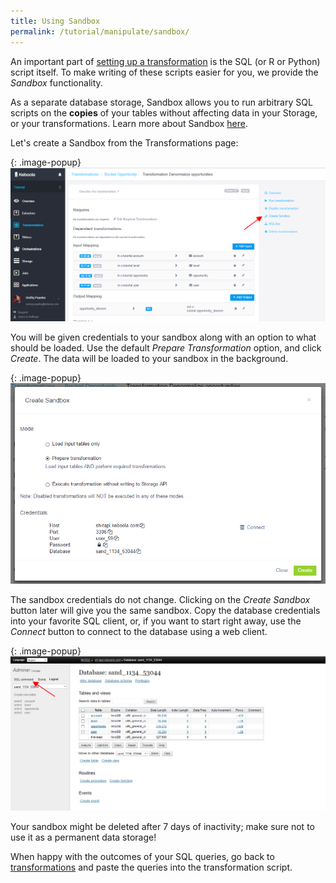 ```yaml
---
title: Using Sandbox
permalink: /tutorial/manipulate/sandbox/
---
```


An important part of [setting up a transformation](/tutorial/manipulate/) is 
the SQL (or R or Python) script itself. 
To make writing of these scripts easier for you, we provide the *Sandbox* functionality. 

As a separate database storage, Sandbox allows you to run arbitrary SQL scripts on the
**copies** of your tables without affecting data in your Storage, or your transformations.
Learn more about Sandbox [here](/manipulation/transformations/sandbox/). 

Let's create a Sandbox from the Transformations page:

{: .image-popup}
![Screenshot - Transformations Console](/tutorial/manipulate/transformations-intro-2.png)

You will be given credentials to your sandbox along with an option to what should be loaded. 
Use the default *Prepare Transformation* option, and click *Create*. The data will be loaded to your sandbox in the background.

{: .image-popup}
![Screenshot - Create Sandbox](/tutorial/manipulate/transformations-create-sandbox.png)

The sandbox credentials do not change. Clicking on the *Create Sandbox* button later will give you the same sandbox. 
Copy the database credentials into your favorite SQL client, 
or, if you want to start right away, use the *Connect* button to connect to the database using a web client. 

{: .image-popup}
![Screenshot - Sandbox](/tutorial/manipulate/sandbox-intro.png)

Your sandbox might be deleted after 7 days of inactivity; make sure not to use it as a permanent data storage!

When happy with the outcomes of your SQL queries, go back to [transformations](/tutorial/manipulate/) 
and paste the queries into the transformation script.  

